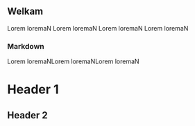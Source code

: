 ## Welkam

Lorem loremaN
Lorem loremaN
Lorem loremaN
Lorem loremaN

### Markdown
Lorem loremaNLorem loremaNLorem loremaN
# Header 1
## Header 2